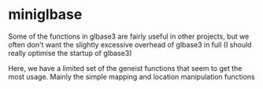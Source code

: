 # miniglbase

Some of the functions in glbase3 are fairly useful in other projects, but we often don't want the slightly excessive overhead of glbase3 in full (I should really optimise the startup of glbase3)

Here, we have a limited set of the geneist functions that seem to get the most usage. Mainly the simple mapping and location manipulation functions

